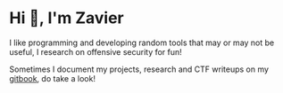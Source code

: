 # Hi 👋, I'm Zavier 
I like programming and developing random tools that may or may not be useful, I research on offensive security for fun!

Sometimes I document my projects, research and CTF writeups on my [gitbook](https://gatari.gitbook.io/), do take a look!
